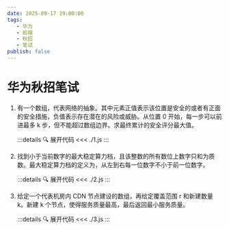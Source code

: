 ```yaml
---
date: 2025-09-17 19:00:00
tags:
   - 华为
   - 前端
   - 秋招
   - 笔试
publish: false
---
```


# 华为秋招笔试

1. 有一个数组，代表网络的抽象。其中元素正值表示该位置是安全的或者有正面的安全措施，负值表示存在潜在的风险或威胁。从位置 0 开始，每一步可以前进最多 k 步，但不能超过数组边界。求最终累计的安全评分最大值。

   :::details 🔍 展开代码
   <<< ./1.js
   :::

2. 找到小于当前数字的最大稳定算力档，且该整数的所有数位上数字只和为质数。最大稳定算力档的定义为，从左到右每一位数字不小于前一位数字。

   :::details 🔍 展开代码
   <<< ./2.js
   :::

3. 给定一个代表机房内 CDN 节点建设的数组，再给定覆盖范围 r 和新建数量 k。新建 k 个节点，使得服务质量最高，最后返回最小服务质量。

   :::details 🔍 展开代码
   <<< ./3.js
   :::